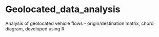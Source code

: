 # Geolocated_data_analysis
Analysis of geolocated vehicle flows - origin/destination matrix, chord diagram, developed using R  
